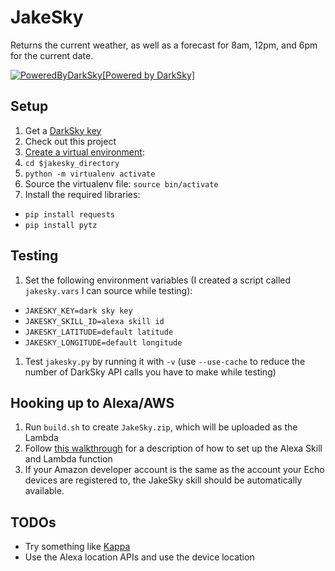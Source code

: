 # JakeSky

Returns the current weather, as well as a forecast for 8am, 12pm, and 6pm for the current date.

[![PoweredByDarkSky](https://darksky.net/dev/img/attribution/poweredby-oneline.png)[Powered by DarkSky]](https://darksky.net/poweredby/)

## Setup

1. Get a [DarkSky key](https://darksky.net/dev/)
1. Check out this project
1. [Create a virtual environment](http://python-guide-pt-br.readthedocs.io/en/latest/starting/install/osx/):
  1. `cd $jakesky_directory`
  1. `python -m virtualenv activate`
1. Source the virtualenv file: `source bin/activate`
1. Install the required libraries:
  * `pip install requests`
  * `pip install pytz`

## Testing
1. Set the following environment variables (I created a script called `jakesky.vars` I can source while testing):
  - `JAKESKY_KEY=dark sky key`
  - `JAKESKY_SKILL_ID=alexa skill id`
  - `JAKESKY_LATITUDE=default latitude`
  - `JAKESKY_LONGITUDE=default longitude`
1. Test `jakesky.py` by running it with `-v` (use `--use-cache` to reduce the number of DarkSky API calls you have to make while testing)

## Hooking up to Alexa/AWS

1. Run `build.sh` to create `JakeSky.zip`, which will be uploaded as the Lambda
1. Follow [this walkthrough](http://moduscreate.com/build-an-alexa-skill-with-python-and-aws-lambda/) for a description of how to set up the Alexa Skill and Lambda function
1. If your Amazon developer account is the same as the account your Echo devices are registered to, the JakeSky skill should be automatically available.

## TODOs

- Try something like [Kappa](https://github.com/garnaat/kappa)
- Use the Alexa location APIs and use the device location
